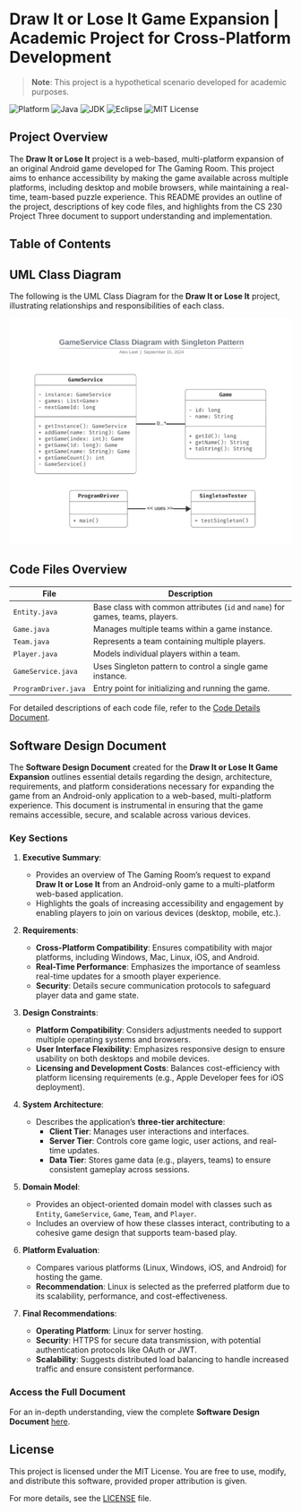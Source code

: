 # Draw It or Lose It Game Expansion | Academic Project for Cross-Platform Development

> **Note**: This project is a hypothetical scenario developed for academic purposes.

![Platform][def]
![Java][def2]
![JDK][def3]
![Eclipse][def4]
![MIT License][def5]

## Project Overview

The **Draw It or Lose It** project is a web-based, multi-platform expansion of an original Android game developed for The Gaming Room. This project aims to enhance accessibility by making the game available across multiple platforms, including desktop and mobile browsers, while maintaining a real-time, team-based puzzle experience. This README provides an outline of the project, descriptions of key code files, and highlights from the CS 230 Project Three document to support understanding and implementation.

## Table of Contents

## UML Class Diagram

The following is the UML Class Diagram for the **Draw It or Lose It** project, illustrating relationships and responsibilities of each class.

![UML Class Diagram][def6]

## Code Files Overview

| File                | Description                                                                      |
|---------------------|----------------------------------------------------------------------------------|
| `Entity.java`       | Base class with common attributes (`id` and `name`) for games, teams, players.   |
| `Game.java`         | Manages multiple teams within a game instance.                                   |
| `Team.java`         | Represents a team containing multiple players.                                   |
| `Player.java`       | Models individual players within a team.                                         |
| `GameService.java`  | Uses Singleton pattern to control a single game instance.                        |
| `ProgramDriver.java`| Entry point for initializing and running the game.                               |

For detailed descriptions of each code file, refer to the [Code Details Document][def7].

## Software Design Document

The **Software Design Document** created for the **Draw It or Lose It Game Expansion** outlines essential details regarding the design, architecture, requirements, and platform considerations necessary for expanding the game from an Android-only application to a web-based, multi-platform experience. This document is instrumental in ensuring that the game remains accessible, secure, and scalable across various devices.

### Key Sections

1. **Executive Summary**:
   - Provides an overview of The Gaming Room’s request to expand **Draw It or Lose It** from an Android-only game to a multi-platform web-based application.
   - Highlights the goals of increasing accessibility and engagement by enabling players to join on various devices (desktop, mobile, etc.).

2. **Requirements**:
   - **Cross-Platform Compatibility**: Ensures compatibility with major platforms, including Windows, Mac, Linux, iOS, and Android.
   - **Real-Time Performance**: Emphasizes the importance of seamless real-time updates for a smooth player experience.
   - **Security**: Details secure communication protocols to safeguard player data and game state.

3. **Design Constraints**:
   - **Platform Compatibility**: Considers adjustments needed to support multiple operating systems and browsers.
   - **User Interface Flexibility**: Emphasizes responsive design to ensure usability on both desktops and mobile devices.
   - **Licensing and Development Costs**: Balances cost-efficiency with platform licensing requirements (e.g., Apple Developer fees for iOS deployment).

4. **System Architecture**:
   - Describes the application’s **three-tier architecture**:
     - **Client Tier**: Manages user interactions and interfaces.
     - **Server Tier**: Controls core game logic, user actions, and real-time updates.
     - **Data Tier**: Stores game data (e.g., players, teams) to ensure consistent gameplay across sessions.

5. **Domain Model**:
   - Provides an object-oriented domain model with classes such as `Entity`, `GameService`, `Game`, `Team`, and `Player`.
   - Includes an overview of how these classes interact, contributing to a cohesive game design that supports team-based play.

6. **Platform Evaluation**:
   - Compares various platforms (Linux, Windows, iOS, and Android) for hosting the game.
   - **Recommendation**: Linux is selected as the preferred platform due to its scalability, performance, and cost-effectiveness.

7. **Final Recommendations**:
   - **Operating Platform**: Linux for server hosting.
   - **Security**: HTTPS for secure data transmission, with potential authentication protocols like OAuth or JWT.
   - **Scalability**: Suggests distributed load balancing to handle increased traffic and ensure consistent performance.

### Access the Full Document

For an in-depth understanding, view the complete **Software Design Document** [here][def8].

## License

This project is licensed under the MIT License. You are free to use, modify, and distribute this software, provided proper attribution is given.

For more details, see the [LICENSE][def9] file.

[def]: https://img.shields.io/badge/platform-multi--platform-blue
[def2]: https://img.shields.io/badge/language-Java-orange
[def3]: https://img.shields.io/badge/JDK-17-blue
[def4]: https://img.shields.io/badge/IDE-Eclipse-purple
[def5]: https://img.shields.io/badge/license-MIT-brightgreen
[def6]: https://github.com/AlexLeetDev/CS230_DrawIt_GameApp/blob/main/Assets/CS-230_Project_One_UML_LEET.png
[def7]: https://github.com/AlexLeetDev/CS230_DrawIt_GameApp/blob/main/Assets/code-details.md
[def8]: https://github.com/AlexLeetDev/CS230_DrawIt_GameApp/blob/main/Assets/CS230_7-1_Project_Three_LEET.docx
[def9]: https://github.com/AlexLeetDev/CS230_DrawIt_GameApp/blob/main/LICENSE